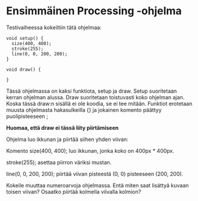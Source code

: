 # Ensimmäinen Processing -ohjelma

Testivaiheessa kokeiltiin tätä ohjelmaa:

```processing
void setup() {
  size(400, 400);
  stroke(255);
  line(0, 0, 200, 200);
}
      
void draw() {

}
```

Tässä ohjelmassa on kaksi funktiota, setup ja draw. Setup suoritetaan kerran ohjelman alussa. Draw suoritetaan toistuvasti koko ohjelman ajan. Koska tässä draw:n sisällä ei ole koodia, se ei tee mitään. Funktiot erotetaan muusta ohjelmasta hakasulkeilla {} ja jokainen komento päättyy puolipisteeseen ;

**Huomaa, että draw ei tässä liity piirtämiseen**

Ohjelma luo ikkunan ja piirtää siihen yhden viivan:

Komento size(400, 400); luo ikkunan, jonka koko on 400px * 400px.

stroke(255); asettaa piirron väriksi mustan.

line(0, 0, 200, 200); piirtää viivan pisteestä (0, 0) pisteeseen (200, 200).


Kokeile muuttaa numeroarvoja ohjelmassa. Entä miten saat lisättyä kuvaan toisen viivan? Osaatko piirtää kolmella viivalla kolmion?
